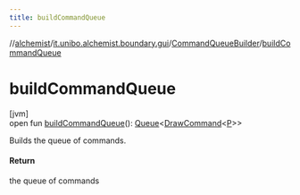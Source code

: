 ```yaml
---
title: buildCommandQueue
---
```

//[alchemist](../../../index.html)/[it.unibo.alchemist.boundary.gui](../index.html)/[CommandQueueBuilder](index.html)/[buildCommandQueue](build-command-queue.html)



# buildCommandQueue



[jvm]\
open fun [buildCommandQueue](build-command-queue.html)(): [Queue](https://docs.oracle.com/javase/8/docs/api/java/util/Queue.html)<[DrawCommand](../../it.unibo.alchemist.boundary.interfaces/-draw-command/index.html)<[P](../../it.unibo.alchemist.boundary.monitor/-f-x-step-monitor/index.html)>>



Builds the queue of commands.



#### Return



the queue of commands




